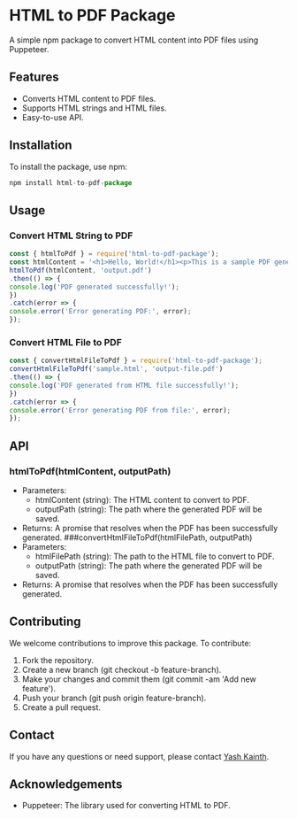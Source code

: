 # HTML to PDF Package
A simple npm package to convert HTML content into PDF files using Puppeteer.

## Features

- Converts HTML content to PDF files.
- Supports HTML strings and HTML files.
- Easy-to-use API.

## Installation
To install the package, use npm:
```javascript
npm install html-to-pdf-package
```

## Usage
### Convert HTML String to PDF
```javascript
const { htmlToPdf } = require('html-to-pdf-package');
const htmlContent = '<h1>Hello, World!</h1><p>This is a sample PDF generated from HTML.</p>';
htmlToPdf(htmlContent, 'output.pdf')
.then(() => {
console.log('PDF generated successfully!');
})
.catch(error => {
console.error('Error generating PDF:', error);
});
```

### Convert HTML File to PDF

```javascript
const { convertHtmlFileToPdf } = require('html-to-pdf-package');
convertHtmlFileToPdf('sample.html', 'output-file.pdf')
.then(() => {
console.log('PDF generated from HTML file successfully!');
})
.catch(error => {
console.error('Error generating PDF from file:', error);
});
```
## API
### htmlToPdf(htmlContent, outputPath)

- Parameters:
  - htmlContent (string): The HTML content to convert to PDF.
  - outputPath (string): The path where the generated PDF will be saved.
- Returns: A promise that resolves when the PDF has been successfully generated.
  ###convertHtmlFileToPdf(htmlFilePath, outputPath)
- Parameters:
  - htmlFilePath (string): The path to the HTML file to convert to PDF.
  - outputPath (string): The path where the generated PDF will be saved.
- Returns: A promise that resolves when the PDF has been successfully generated.

## Contributing
  We welcome contributions to improve this package. To contribute:

1. Fork the repository.
2. Create a new branch (git checkout -b feature-branch).
3. Make your changes and commit them (git commit -am 'Add new feature').
4. Push your branch (git push origin feature-branch).
5. Create a pull request.

## Contact

If you have any questions or need support, please contact [Yash Kainth](yashkainth.10@gmail.com).

## Acknowledgements

- Puppeteer: The library used for converting HTML to PDF.
